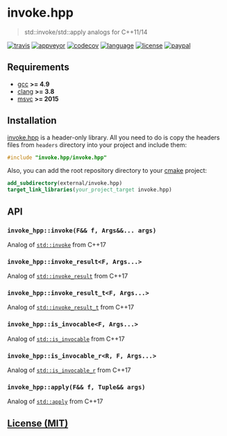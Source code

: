 # invoke.hpp

> std::invoke/std::apply analogs for C++11/14

[![travis][badge.travis]][travis]
[![appveyor][badge.appveyor]][appveyor]
[![codecov][badge.codecov]][codecov]
[![language][badge.language]][language]
[![license][badge.license]][license]
[![paypal][badge.paypal]][paypal]

[badge.travis]: https://img.shields.io/travis/BlackMATov/invoke.hpp/main.svg?logo=travis
[badge.appveyor]: https://img.shields.io/appveyor/ci/BlackMATov/invoke-hpp/main.svg?logo=appveyor
[badge.codecov]: https://img.shields.io/codecov/c/github/BlackMATov/invoke.hpp/main.svg?logo=codecov
[badge.language]: https://img.shields.io/badge/language-C%2B%2B11-red.svg
[badge.license]: https://img.shields.io/badge/license-MIT-blue.svg
[badge.paypal]: https://img.shields.io/badge/donate-PayPal-orange.svg?logo=paypal&colorA=00457C

[travis]: https://travis-ci.org/BlackMATov/invoke.hpp
[appveyor]: https://ci.appveyor.com/project/BlackMATov/invoke-hpp
[codecov]: https://codecov.io/gh/BlackMATov/invoke.hpp
[language]: https://en.wikipedia.org/wiki/C%2B%2B11
[license]: https://en.wikipedia.org/wiki/MIT_License
[paypal]: https://www.paypal.me/matov

[invoke]: https://github.com/BlackMATov/invoke.hpp

## Requirements

- [gcc](https://www.gnu.org/software/gcc/) **>= 4.9**
- [clang](https://clang.llvm.org/) **>= 3.8**
- [msvc](https://visualstudio.microsoft.com/) **>= 2015**

## Installation

[invoke.hpp][invoke] is a header-only library. All you need to do is copy the headers files from `headers` directory into your project and include them:

```cpp
#include "invoke.hpp/invoke.hpp"
```

Also, you can add the root repository directory to your [cmake](https://cmake.org) project:

```cmake
add_subdirectory(external/invoke.hpp)
target_link_libraries(your_project_target invoke.hpp)
```

## API

### `invoke_hpp::invoke(F&& f, Args&&... args)`

Analog of [`std::invoke`](https://en.cppreference.com/w/cpp/utility/functional/invoke) from C++17

### `invoke_hpp::invoke_result<F, Args...>`

Analog of [`std::invoke_result`](https://en.cppreference.com/w/cpp/types/result_of) from C++17

### `invoke_hpp::invoke_result_t<F, Args...>`

Analog of [`std::invoke_result_t`](https://en.cppreference.com/w/cpp/types/result_of) from C++17

### `invoke_hpp::is_invocable<F, Args...>`

Analog of [`std::is_invocable`](https://en.cppreference.com/w/cpp/types/is_invocable) from C++17

### `invoke_hpp::is_invocable_r<R, F, Args...>`

Analog of [`std::is_invocable_r`](https://en.cppreference.com/w/cpp/types/is_invocable) from C++17

### `invoke_hpp::apply(F&& f, Tuple&& args)`

Analog of [`std::apply`](https://en.cppreference.com/w/cpp/utility/apply) from C++17

## [License (MIT)](./LICENSE.md)
